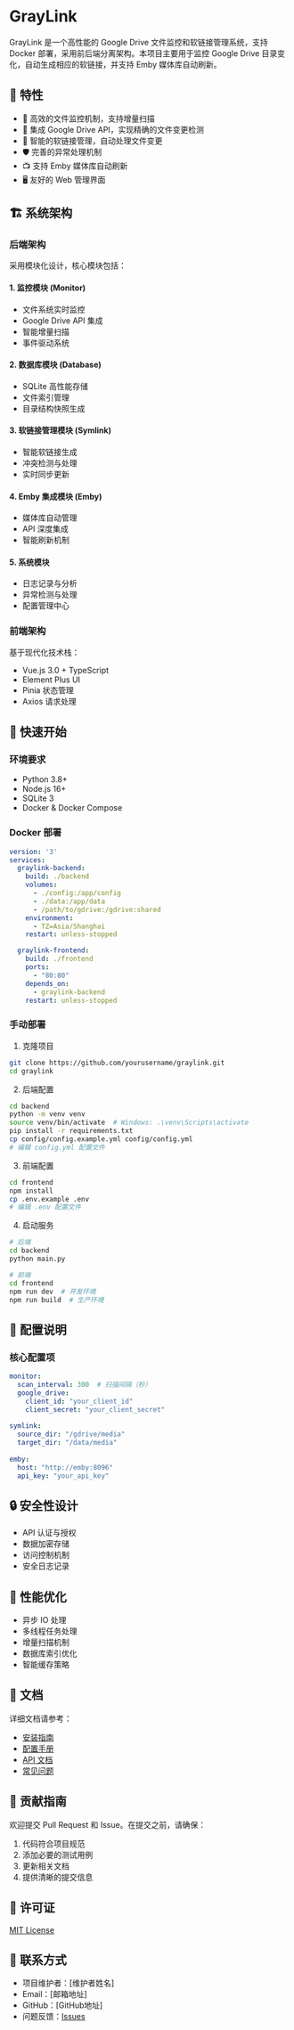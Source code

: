 # GrayLink

GrayLink 是一个高性能的 Google Drive 文件监控和软链接管理系统，支持 Docker 部署，采用前后端分离架构。本项目主要用于监控 Google Drive 目录变化，自动生成相应的软链接，并支持 Emby 媒体库自动刷新。

## 🌟 特性

- 🚀 高效的文件监控机制，支持增量扫描
- 🔌 集成 Google Drive API，实现精确的文件变更检测
- 🔗 智能的软链接管理，自动处理文件变更
- 🛡️ 完善的异常处理机制
- 📺 支持 Emby 媒体库自动刷新
- 🖥️ 友好的 Web 管理界面

## 🏗️ 系统架构

### 后端架构

采用模块化设计，核心模块包括：

#### 1. 监控模块 (Monitor)
- 文件系统实时监控
- Google Drive API 集成
- 智能增量扫描
- 事件驱动系统

#### 2. 数据库模块 (Database)
- SQLite 高性能存储
- 文件索引管理
- 目录结构快照生成

#### 3. 软链接管理模块 (Symlink)
- 智能软链接生成
- 冲突检测与处理
- 实时同步更新

#### 4. Emby 集成模块 (Emby)
- 媒体库自动管理
- API 深度集成
- 智能刷新机制

#### 5. 系统模块
- 日志记录与分析
- 异常检测与处理
- 配置管理中心

### 前端架构

基于现代化技术栈：
- Vue.js 3.0 + TypeScript
- Element Plus UI
- Pinia 状态管理
- Axios 请求处理

## 🚀 快速开始

### 环境要求
- Python 3.8+
- Node.js 16+
- SQLite 3
- Docker & Docker Compose

### Docker 部署

```yaml
version: '3'
services:
  graylink-backend:
    build: ./backend
    volumes:
      - ./config:/app/config
      - ./data:/app/data
      - /path/to/gdrive:/gdrive:shared
    environment:
      - TZ=Asia/Shanghai
    restart: unless-stopped

  graylink-frontend:
    build: ./frontend
    ports:
      - "80:80"
    depends_on:
      - graylink-backend
    restart: unless-stopped
```

### 手动部署

1. 克隆项目
```bash
git clone https://github.com/yourusername/graylink.git
cd graylink
```

2. 后端配置
```bash
cd backend
python -m venv venv
source venv/bin/activate  # Windows: .\venv\Scripts\activate
pip install -r requirements.txt
cp config/config.example.yml config/config.yml
# 编辑 config.yml 配置文件
```

3. 前端配置
```bash
cd frontend
npm install
cp .env.example .env
# 编辑 .env 配置文件
```

4. 启动服务
```bash
# 后端
cd backend
python main.py

# 前端
cd frontend
npm run dev  # 开发环境
npm run build  # 生产环境
```

## 📝 配置说明

### 核心配置项

```yaml
monitor:
  scan_interval: 300  # 扫描间隔（秒）
  google_drive:
    client_id: "your_client_id"
    client_secret: "your_client_secret"
    
symlink:
  source_dir: "/gdrive/media"
  target_dir: "/data/media"
  
emby:
  host: "http://emby:8096"
  api_key: "your_api_key"
```

## 🔒 安全性设计

- API 认证与授权
- 数据加密存储
- 访问控制机制
- 安全日志记录

## 🎯 性能优化

- 异步 IO 处理
- 多线程任务处理
- 增量扫描机制
- 数据库索引优化
- 智能缓存策略

## 📖 文档

详细文档请参考：
- [安装指南](docs/installation.md)
- [配置手册](docs/configuration.md)
- [API 文档](docs/api.md)
- [常见问题](docs/faq.md)

## 🤝 贡献指南

欢迎提交 Pull Request 和 Issue。在提交之前，请确保：

1. 代码符合项目规范
2. 添加必要的测试用例
3. 更新相关文档
4. 提供清晰的提交信息

## 📄 许可证

[MIT License](LICENSE)

## 📮 联系方式

- 项目维护者：[维护者姓名]
- Email：[邮箱地址]
- GitHub：[GitHub地址]
- 问题反馈：[Issues](https://github.com/yourusername/graylink/issues)